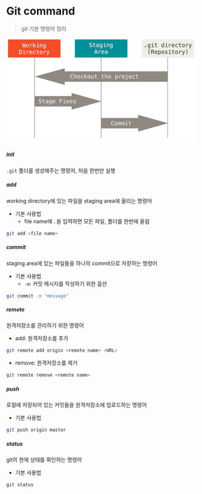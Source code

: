 # Git command

> git 기본 명령어 정리



![Git - Git 기초](command.assets/areas.png)



##### init

`.git` 폴더를 생성해주는 명령어, 처음 한번만 실행



##### add

working directory에 있는 파일을 staging area에 올리는 명령어



- 기본 사용법
  - file name에 `.`을 입력하면 모든 파일, 폴더를 한번에 올림

```bash
git add <file name>
```



##### commit

staging area에 있는 파일들을 하나의 commit으로 저장하는 명령어



- 기본 사용법
  - `-m`: 커밋 메시지를 작성하기 위한 옵션

```bash
git commit -m "message"
```



##### remote

원격저장소를 관리하기 위한 명령어



- add: 원격저장소를 추가

```bash
git remote add origin <remote name> <URL>
```



- remove: 원격저장소를 제거

```bash
git remote remove <remote name>
```



##### push

로컬에 저장되어 있는 커밋들을 원격저장소에 업로드하는 명령어



- 기본 사용법

```bash
git push origin master
```



##### status

git의 현재 상태를 확인하는 명령어

- 기본 사용법

```bash
git status
```

